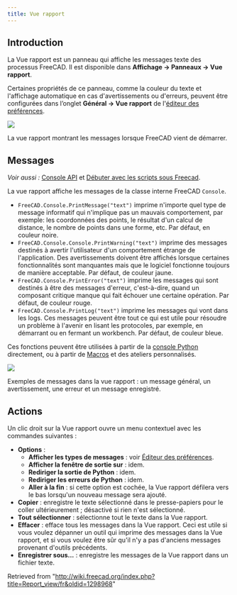 ```yaml
---
title: Vue rapport
---
```

## Introduction

La Vue rapport est un panneau qui affiche les messages texte des processus FreeCAD. Il est disponible dans **Affichage → Panneaux → Vue rapport**.

Certaines propriétés de ce panneau, comme la couleur du texte et l'affichage automatique en cas d'avertissements ou d'erreurs, peuvent être configurées dans l’onglet **Général → Vue rapport** de l'[éditeur des préférences](/Preferences_Editor/fr#Vue_rapport "Preferences Editor/fr").

![](/images/FreeCAD_Report_view.png)

La vue rapport montrant les messages lorsque FreeCAD vient de démarrer.

## Messages

*Voir aussi :* [Console API](/Console_API/fr "Console API/fr") et [Débuter avec les scripts sous Freecad](/FreeCAD_Scripting_Basics/fr "FreeCAD Scripting Basics/fr").

La vue rapport affiche les messages de la classe interne FreeCAD `Console`.

* `FreeCAD.Console.PrintMessage("text")` imprime n'importe quel type de message informatif qui n'implique pas un mauvais comportement, par exemple: les coordonnées des points, le résultat d'un calcul de distance, le nombre de points dans une forme, etc. Par défaut, en couleur noire.
* `FreeCAD.Console.Console.PrintWarning("text")` imprime des messages destinés à avertir l'utilisateur d'un comportement étrange de l'application. Des avertissements doivent être affichés lorsque certaines fonctionnalités sont manquantes mais que le logiciel fonctionne toujours de manière acceptable. Par défaut, de couleur jaune.
* `FreeCAD.Console.PrintError("text")` imprime les messages qui sont destinés à être des messages d'erreur, c'est-à-dire, quand un composant critique manque qui fait échouer une certaine opération. Par défaut, de couleur rouge.
* `FreeCAD.Console.PrintLog("text")` imprime les messages qui vont dans les logs. Ces messages peuvent être tout ce qui est utile pour résoudre un problème à l'avenir en lisant les protocoles, par exemple, en démarrant ou en fermant un workbench. Par défaut, de couleur bleue.

Ces fonctions peuvent être utilisées à partir de la [console Python](/Python_console/fr "Python console/fr") directement, ou à partir de [Macros](/Macros/fr "Macros/fr") et des ateliers personnalisés.

![](/images/FreeCAD_Report_view_example.png)

Exemples de messages dans la vue rapport : un message général, un avertissement, une erreur et un message enregistré.

## Actions

Un clic droit sur la Vue rapport ouvre un menu contextuel avec les commandes suivantes :

* **Options** :
  + **Afficher les types de messages** : voir [Éditeur des préférences](/Preferences_Editor/fr#Fen.C3.AAtre_de_sortie "Preferences Editor/fr").
  + **Afficher la fenêtre de sortie sur** : idem.
  + **Rediriger la sortie de Python** : idem.
  + **Rediriger les erreurs de Python** : idem.
  + **Aller à la fin** : si cette option est cochée, la Vue rapport défilera vers le bas lorsqu'un nouveau message sera ajouté.
* **Copier** : enregistre le texte sélectionné dans le presse-papiers pour le coller ultérieurement ; désactivé si rien n'est sélectionné.
* **Tout sélectionner** : sélectionne tout le texte dans la Vue rapport.
* **Effacer** : efface tous les messages dans la Vue rapport. Ceci est utile si vous voulez dépanner un outil qui imprime des messages dans la Vue rapport, et si vous voulez être sûr qu'il n'y a pas d'anciens messages provenant d'outils précédents.
* **Enregistrer sous...** : enregistre les messages de la Vue rapport dans un fichier texte.

Retrieved from "<http://wiki.freecad.org/index.php?title=Report_view/fr&oldid=1298968>"